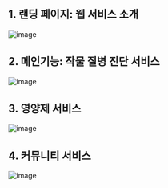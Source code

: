 

## 1. 랜딩 페이지: 웹 서비스 소개

![image](/.github/profile/gif/1.랜딩.gif)



## 2. 메인기능: 작물 질병 진단 서비스 
![image](/.github/profile/gif/2.메인.gif)



## 3. 영양제 서비스 
![image](/.github/profile/gif/3.영양제.gif)



## 4. 커뮤니티 서비스 
![image](/.github/profile/gif/4.커뮤니티.gif)
